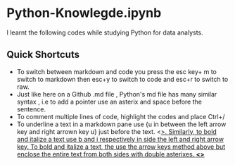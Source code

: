 # Python-Knowlegde.ipynb
I learnt the following codes while studying Python for data analysts.

## Quick Shortcuts 
* To switch between markdown and code you press the esc key+ m to switch to markdown then esc+y to switch to code and esc+r to switch to raw.
* Just like here on  a Github .md file , Python's md file has many similar syntax , i.e to add a pointer use an asterix  and space before the sentence.
* To comment multiple lines of code, highlight the codes and place Ctrl+/
* To underline a text in a markdown pane use {u in between the left arrow key and right arrown key u} just before the text. <<u>>. Similarly, to bold and italize a text use b and i respectively in side the left and right arrow key. To bold and italize a text, the use the arrow keys method above but enclose the entire text from both sides with double asterixes.
  **<<u>>**



